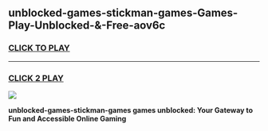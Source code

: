
## unblocked-games-stickman-games-Games-Play-Unblocked-&-Free-aov6c
<h3>
<a href="https://premium76.site?title=unblocked-games-stickman-games&ref=24A">CLICK TO PLAY</a></h3>
<hr>

<h3>
<a href="https://premium76.site?title=unblocked-games-stickman-games&ref=24A">CLICK 2 PLAY</a>
  
</h3>

<a href="https://premium76.site?title=unblocked-games-stickman-games&ref=24A"><img src="https://clearcache.store/games.png"></a>


**unblocked-games-stickman-games games unblocked: Your Gateway to Fun and Accessible Online Gaming**
